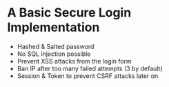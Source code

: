 # A Basic Secure Login Implementation
- Hashed & Salted password
- No SQL injection possible
- Prevent XSS attacks from the login form
- Ban IP after too many failed attempts (3 by default)
- Session & Token to prevent CSRF attacks later on

